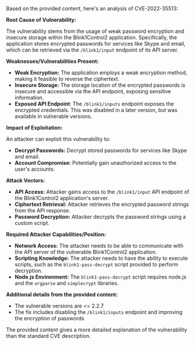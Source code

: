 Based on the provided content, here's an analysis of CVE-2022-35513:

**Root Cause of Vulnerability:**

The vulnerability stems from the usage of weak password encryption and insecure storage within the Blink1Control2 application. Specifically, the application stores encrypted passwords for services like Skype and email, which can be retrieved via the `/blink1/input` endpoint of its API server.

**Weaknesses/Vulnerabilities Present:**

*   **Weak Encryption:** The application employs a weak encryption method, making it feasible to reverse the ciphertext.
*   **Insecure Storage:** The storage location of the encrypted passwords is insecure and accessible via the API endpoint, exposing sensitive information.
*  **Exposed API Endpoint**: The `/blink1/inputs` endpoint exposes the encrypted credentials. This was disabled in a later version, but was available in vulnerable versions.

**Impact of Exploitation:**

An attacker can exploit this vulnerability to:

*   **Decrypt Passwords:** Decrypt stored passwords for services like Skype and email.
*   **Account Compromise:** Potentially gain unauthorized access to the user's accounts.

**Attack Vectors:**

*   **API Access:** Attacker gains access to the `/blink1/input` API endpoint of the Blink1Control2 application's server.
*   **Ciphertext Retrieval:** Attacker retrieves the encrypted password strings from the API response.
*   **Password Decryption:** Attacker decrypts the password strings using a custom script.

**Required Attacker Capabilities/Position:**

*   **Network Access:** The attacker needs to be able to communicate with the API server of the vulnerable Blink1Control2 application.
*   **Scripting Knowledge:** The attacker needs to have the ability to execute scripts, such as the `blink1-pass-decrypt` script provided to perform decryption.
*   **Node.js Environment:** The `blink1-pass-decrypt` script requires node.js and the `argparse` and `simplecrypt` libraries.

**Additional details from the provided content:**
* The vulnerable versions are <= 2.2.7
* The fix includes disabling the `/blink1/inputs` endpoint and improving the encryption of passwords

The provided content gives a more detailed explanation of the vulnerability than the standard CVE description.